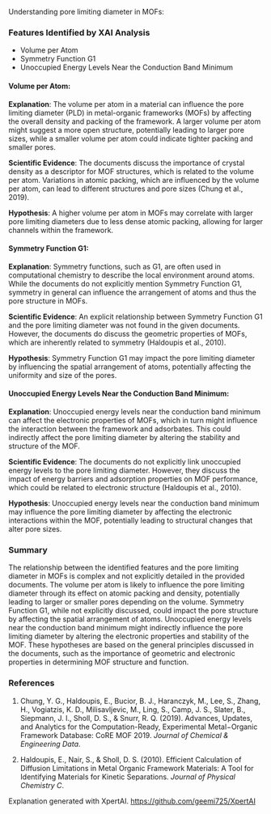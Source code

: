 Understanding pore limiting diameter in MOFs:
### Features Identified by XAI Analysis
- Volume per Atom
- Symmetry Function G1
- Unoccupied Energy Levels Near the Conduction Band Minimum

#### Volume per Atom:
**Explanation**: The volume per atom in a material can influence the pore limiting diameter (PLD) in metal-organic frameworks (MOFs) by affecting the overall density and packing of the framework. A larger volume per atom might suggest a more open structure, potentially leading to larger pore sizes, while a smaller volume per atom could indicate tighter packing and smaller pores.

**Scientific Evidence**: The documents discuss the importance of crystal density as a descriptor for MOF structures, which is related to the volume per atom. Variations in atomic packing, which are influenced by the volume per atom, can lead to different structures and pore sizes (Chung et al., 2019).

**Hypothesis**: A higher volume per atom in MOFs may correlate with larger pore limiting diameters due to less dense atomic packing, allowing for larger channels within the framework.

#### Symmetry Function G1:
**Explanation**: Symmetry functions, such as G1, are often used in computational chemistry to describe the local environment around atoms. While the documents do not explicitly mention Symmetry Function G1, symmetry in general can influence the arrangement of atoms and thus the pore structure in MOFs.

**Scientific Evidence**: An explicit relationship between Symmetry Function G1 and the pore limiting diameter was not found in the given documents. However, the documents do discuss the geometric properties of MOFs, which are inherently related to symmetry (Haldoupis et al., 2010).

**Hypothesis**: Symmetry Function G1 may impact the pore limiting diameter by influencing the spatial arrangement of atoms, potentially affecting the uniformity and size of the pores.

#### Unoccupied Energy Levels Near the Conduction Band Minimum:
**Explanation**: Unoccupied energy levels near the conduction band minimum can affect the electronic properties of MOFs, which in turn might influence the interaction between the framework and adsorbates. This could indirectly affect the pore limiting diameter by altering the stability and structure of the MOF.

**Scientific Evidence**: The documents do not explicitly link unoccupied energy levels to the pore limiting diameter. However, they discuss the impact of energy barriers and adsorption properties on MOF performance, which could be related to electronic structure (Haldoupis et al., 2010).

**Hypothesis**: Unoccupied energy levels near the conduction band minimum may influence the pore limiting diameter by affecting the electronic interactions within the MOF, potentially leading to structural changes that alter pore sizes.

### Summary
The relationship between the identified features and the pore limiting diameter in MOFs is complex and not explicitly detailed in the provided documents. The volume per atom is likely to influence the pore limiting diameter through its effect on atomic packing and density, potentially leading to larger or smaller pores depending on the volume. Symmetry Function G1, while not explicitly discussed, could impact the pore structure by affecting the spatial arrangement of atoms. Unoccupied energy levels near the conduction band minimum might indirectly influence the pore limiting diameter by altering the electronic properties and stability of the MOF. These hypotheses are based on the general principles discussed in the documents, such as the importance of geometric and electronic properties in determining MOF structure and function.

### References
1. Chung, Y. G., Haldoupis, E., Bucior, B. J., Haranczyk, M., Lee, S., Zhang, H., Vogiatzis, K. D., Milisavljevic, M., Ling, S., Camp, J. S., Slater, B., Siepmann, J. I., Sholl, D. S., & Snurr, R. Q. (2019). Advances, Updates, and Analytics for the Computation-Ready, Experimental Metal−Organic Framework Database: CoRE MOF 2019. *Journal of Chemical & Engineering Data*.

2. Haldoupis, E., Nair, S., & Sholl, D. S. (2010). Efficient Calculation of Diffusion Limitations in Metal Organic Framework Materials: A Tool for Identifying Materials for Kinetic Separations. *Journal of Physical Chemistry C*.

Explanation generated with XpertAI. https://github.com/geemi725/XpertAI